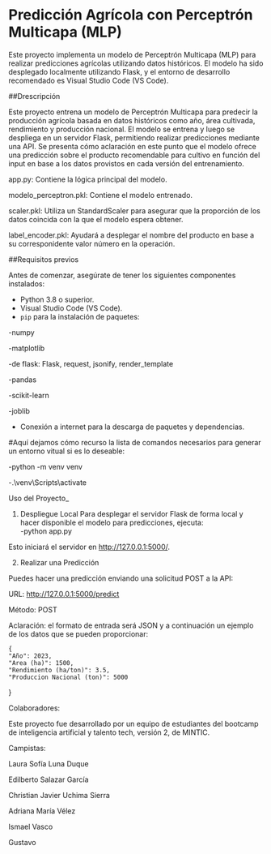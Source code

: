 # Predicción Agrícola con Perceptrón Multicapa (MLP)

Este proyecto implementa un modelo de Perceptrón Multicapa (MLP) para realizar predicciones agrícolas utilizando datos históricos. El modelo ha sido desplegado localmente utilizando Flask, y el entorno de desarrollo recomendado es Visual Studio Code (VS Code).


##Drescripción

Este proyecto entrena un modelo de Perceptrón Multicapa para predecir la producción agrícola basada en datos históricos como año, área cultivada, rendimiento y producción nacional. El modelo se entrena y luego se despliega en un servidor Flask, permitiendo realizar predicciones mediante una API. Se presenta cómo aclaración en este punto que el modelo ofrece una predicción sobre el producto recomendable para cultivo en función del input en base a los datos provistos en cada versión del entrenamiento.


app.py:  Contiene la lógica principal del modelo.

modelo_perceptron.pkl:  Contiene el modelo entrenado.

scaler.pkl:  Utiliza un StandardScaler para asegurar que la proporción de los datos coincida con la que el modelo espera obtener.

label_encoder.pkl:  Ayudará a desplegar el nombre del producto en base a su corresponidente valor número en la operación.



##Requisitos previos

Antes de comenzar, asegúrate de tener los siguientes componentes instalados:
- Python 3.8 o superior.
- Visual Studio Code (VS Code).
- `pip` para la instalación de paquetes:

-numpy

-matplotlib

-de flask: Flask, request, jsonify, render_template

-pandas

-scikit-learn

-joblib

   
- Conexión a internet para la descarga de paquetes y dependencias.



#Aquí dejamos cómo recurso la lista de comandos necesarios para generar un entorno vitual si es lo deseable: 
  
  -python -m venv venv
  
  -.\venv\Scripts\activate
  

Uso del Proyecto_

1. Despliegue Local
Para desplegar el servidor Flask de forma local y hacer disponible el modelo para predicciones, ejecuta:  
  -python app.py
   
  Esto iniciará el servidor en http://127.0.0.1:5000/.

2. Realizar una Predicción
   
Puedes hacer una predicción enviando una solicitud POST a la API:

URL: http://127.0.0.1:5000/predict

Método: POST

Aclaración: el formato de entrada será JSON y a continuación un ejemplo de los datos que se pueden proporcionar: 

    {
    "Año": 2023,
    "Area (ha)": 1500,
    "Rendimiento (ha/ton)": 3.5,
    "Produccion Nacional (ton)": 5000
}  




Colaboradores:

Este proyecto fue desarrollado por un equipo de estudiantes del bootcamp de inteligencia artificial y talento tech, versión 2, de MINTIC.

Campistas:

Laura Sofía Luna Duque

Edilberto Salazar García

Christian Javier Uchima Sierra

Adriana María Vélez

Ismael Vasco

Gustavo
